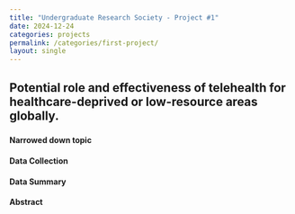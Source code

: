 ```yaml
---
title: "Undergraduate Research Society - Project #1"
date: 2024-12-24
categories: projects
permalink: /categories/first-project/
layout: single
---
```


## Potential role and effectiveness of telehealth for healthcare-deprived or low-resource areas globally.

### <Timeline>
#### Narrowed down topic

#### Data Collection

#### Data Summary 

#### Abstract


